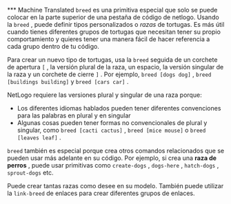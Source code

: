 ﻿*** Machine Translated
`breed` es una primitiva especial que solo se puede colocar en la parte superior de una pestaña de código de netlogo. Usando la `breed` , puede definir tipos personalizados o *razas* de tortugas. Es más útil cuando tienes diferentes grupos de tortugas que necesitan tener su propio comportamiento y quieres tener una manera fácil de hacer referencia a cada grupo dentro de tu código.

Para crear un nuevo tipo de tortugas, usa la `breed` seguida de un corchete de apertura `[` , la versión plural de la raza, un espacio, la versión singular de la raza y un corchete de cierre `]` . Por ejemplo, `breed [dogs dog]` , `breed [buildings building]` y `breed [cars car]` .

NetLogo requiere las versiones plural y singular de una raza porque:

- Los diferentes idiomas hablados pueden tener diferentes convenciones para las palabras en plural y en singular
- Algunas cosas pueden tener formas no convencionales de plural y singular, como `breed [cacti cactus]` , `breed [mice mouse]` o `breed [leaves leaf]` .


`breed` también es especial porque crea otros comandos relacionados que se pueden usar más adelante en su código. Por ejemplo, si crea una **raza de perros** , puede usar primitivas como `create-dogs` , `dogs-here` , `hatch-dogs` , `sprout-dogs` etc.

Puede crear tantas razas como desee en su modelo. También puede utilizar la `link-breed` de enlaces para crear diferentes grupos de enlaces.